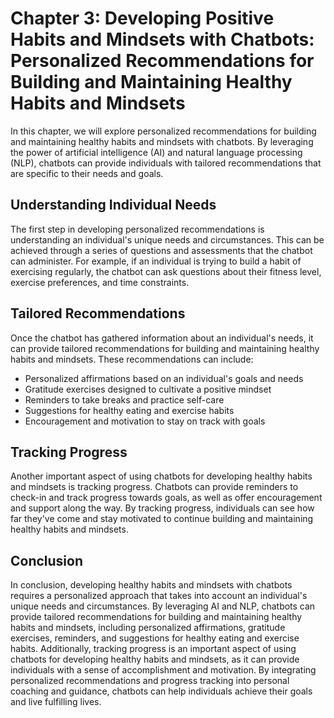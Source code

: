 Chapter 3: Developing Positive Habits and Mindsets with Chatbots: Personalized Recommendations for Building and Maintaining Healthy Habits and Mindsets
=======================================================================================================================================================

In this chapter, we will explore personalized recommendations for building and maintaining healthy habits and mindsets with chatbots. By leveraging the power of artificial intelligence (AI) and natural language processing (NLP), chatbots can provide individuals with tailored recommendations that are specific to their needs and goals.

Understanding Individual Needs
------------------------------

The first step in developing personalized recommendations is understanding an individual's unique needs and circumstances. This can be achieved through a series of questions and assessments that the chatbot can administer. For example, if an individual is trying to build a habit of exercising regularly, the chatbot can ask questions about their fitness level, exercise preferences, and time constraints.

Tailored Recommendations
------------------------

Once the chatbot has gathered information about an individual's needs, it can provide tailored recommendations for building and maintaining healthy habits and mindsets. These recommendations can include:

* Personalized affirmations based on an individual's goals and needs
* Gratitude exercises designed to cultivate a positive mindset
* Reminders to take breaks and practice self-care
* Suggestions for healthy eating and exercise habits
* Encouragement and motivation to stay on track with goals

Tracking Progress
-----------------

Another important aspect of using chatbots for developing healthy habits and mindsets is tracking progress. Chatbots can provide reminders to check-in and track progress towards goals, as well as offer encouragement and support along the way. By tracking progress, individuals can see how far they've come and stay motivated to continue building and maintaining healthy habits and mindsets.

Conclusion
----------

In conclusion, developing healthy habits and mindsets with chatbots requires a personalized approach that takes into account an individual's unique needs and circumstances. By leveraging AI and NLP, chatbots can provide tailored recommendations for building and maintaining healthy habits and mindsets, including personalized affirmations, gratitude exercises, reminders, and suggestions for healthy eating and exercise habits. Additionally, tracking progress is an important aspect of using chatbots for developing healthy habits and mindsets, as it can provide individuals with a sense of accomplishment and motivation. By integrating personalized recommendations and progress tracking into personal coaching and guidance, chatbots can help individuals achieve their goals and live fulfilling lives.
